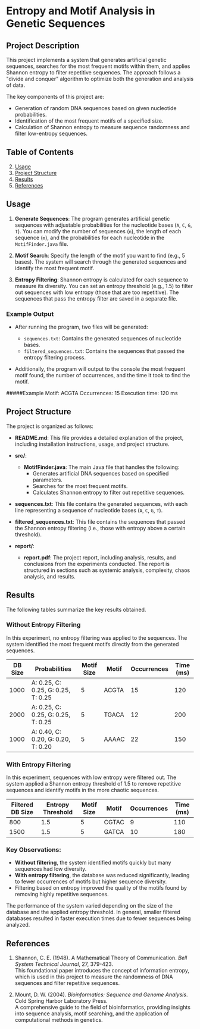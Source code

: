 # Entropy and Motif Analysis in Genetic Sequences

## Project Description
This project implements a system that generates artificial genetic sequences, searches for the most frequent motifs within them, and applies Shannon entropy to filter repetitive sequences. The approach follows a "divide and conquer" algorithm to optimize both the generation and analysis of data.

The key components of this project are:
- Generation of random DNA sequences based on given nucleotide probabilities.
- Identification of the most frequent motifs of a specified size.
- Calculation of Shannon entropy to measure sequence randomness and filter low-entropy sequences.

## Table of Contents

2. [Usage](#usage)
3. [Project Structure](#project-structure)
4. [Results](#results)
5. [References](#references)


## Usage

1. **Generate Sequences**: The program generates artificial genetic sequences with adjustable probabilities for the nucleotide bases (`A`, `C`, `G`, `T`). You can modify the number of sequences (`n`), the length of each sequence (`m`), and the probabilities for each nucleotide in the `MotifFinder.java` file.

2. **Motif Search**: Specify the length of the motif you want to find (e.g., 5 bases). The system will search through the generated sequences and identify the most frequent motif.

3. **Entropy Filtering**: Shannon entropy is calculated for each sequence to measure its diversity. You can set an entropy threshold (e.g., 1.5) to filter out sequences with low entropy (those that are too repetitive). The sequences that pass the entropy filter are saved in a separate file.

### Example Output
- After running the program, two files will be generated:
  - `sequences.txt`: Contains the generated sequences of nucleotide bases.
  - `filtered_sequences.txt`: Contains the sequences that passed the entropy filtering process.
  
- Additionally, the program will output to the console the most frequent motif found, the number of occurrences, and the time it took to find the motif.

#####Example
Motif: ACGTA
Occurrences: 15
Execution time: 120 ms
## Project Structure

The project is organized as follows:

- **README.md**: This file provides a detailed explanation of the project, including installation instructions, usage, and project structure.
  
- **src/**:
  - **MotifFinder.java**: The main Java file that handles the following:
    - Generates artificial DNA sequences based on specified parameters.
    - Searches for the most frequent motifs.
    - Calculates Shannon entropy to filter out repetitive sequences.
  
- **sequences.txt**: This file contains the generated sequences, with each line representing a sequence of nucleotide bases (`A`, `C`, `G`, `T`).

- **filtered_sequences.txt**: This file contains the sequences that passed the Shannon entropy filtering (i.e., those with entropy above a certain threshold).

- **report/**:
  - **report.pdf**: The project report, including analysis, results, and conclusions from the experiments conducted. The report is structured in sections such as systemic analysis, complexity, chaos analysis, and results.
## Results
 The following tables summarize the key results obtained.

### Without Entropy Filtering
In this experiment, no entropy filtering was applied to the sequences. The system identified the most frequent motifs directly from the generated sequences.

| **DB Size** | **Probabilities**              | **Motif Size** | **Motif** | **Occurrences** | **Time (ms)** |
|-------------|--------------------------------|----------------|-----------|-----------------|---------------|
| 1000        | A: 0.25, C: 0.25, G: 0.25, T: 0.25 | 5              | ACGTA     | 15              | 120           |
| 2000        | A: 0.25, C: 0.25, G: 0.25, T: 0.25 | 5              | TGACA     | 12              | 200           |
| 1000        | A: 0.40, C: 0.20, G: 0.20, T: 0.20 | 5              | AAAAC     | 22              | 150           |

### With Entropy Filtering
In this experiment, sequences with low entropy were filtered out. The system applied a Shannon entropy threshold of 1.5 to remove repetitive sequences and identify motifs in the more chaotic sequences.

| **Filtered DB Size** | **Entropy Threshold** | **Motif Size** | **Motif** | **Occurrences** | **Time (ms)** |
|----------------------|----------------------|----------------|-----------|-----------------|---------------|
| 800                  | 1.5                  | 5              | CGTAC     | 9               | 110           |
| 1500                 | 1.5                  | 5              | GATCA     | 10              | 180           |

### Key Observations:
- **Without filtering**, the system identified motifs quickly but many sequences had low diversity.
- **With entropy filtering**, the database was reduced significantly, leading to fewer occurrences of motifs but higher sequence diversity.
- Filtering based on entropy improved the quality of the motifs found by removing highly repetitive sequences.

The performance of the system varied depending on the size of the database and the applied entropy threshold. In general, smaller filtered databases resulted in faster execution times due to fewer sequences being analyzed.
## References

1. Shannon, C. E. (1948). A Mathematical Theory of Communication. *Bell System Technical Journal*, 27, 379-423.  
   This foundational paper introduces the concept of information entropy, which is used in this project to measure the randomness of DNA sequences and filter repetitive sequences.

2. Mount, D. W. (2004). *Bioinformatics: Sequence and Genome Analysis*. Cold Spring Harbor Laboratory Press.  
   A comprehensive guide to the field of bioinformatics, providing insights into sequence analysis, motif searching, and the application of computational methods in genetics.
